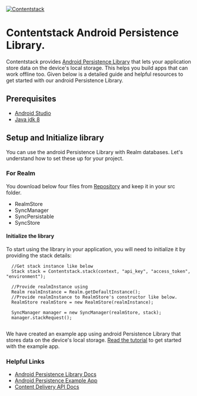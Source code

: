 [![Contentstack](https://www.contentstack.com/docs/static/images/contentstack.png)](https://www.contentstack.com/)

# Contentstack Android Persistence Library.



Contentstack provides [Android Persistence Library](https://www.contentstack.com/docs/guide/synchronization/using-realm-persistence-library-with-android-sync-sdk) that lets your application store data on the device's local storage. This helps you build apps that can work offline too. Given below is a detailed guide and helpful resources to get started with our android Persistence Library.

## Prerequisites

 * [Android Studio](https://developer.android.com/studio/)
 * [Java jdk 8](https://www.oracle.com/technetwork/es/java/javase/downloads/jdk8-downloads-2133151.html)

## Setup and Initialize library

You can use the android Persistence Library with Realm databases.  Let's understand how to set these up for your project.

### For Realm

You download below four files from [Repository](https://github.com/contentstack/contentstack-android-persistence/tree/master/app/src/main/java/com/contentstack/persistence) and keep it in your src folder.  

 * RealmStore
 * SyncManager  
 * SyncPersistable  
 * SyncStore  


#### Initialize the library

To start using the library in your application, you will need to initialize it by providing the stack details:

```
  //Get stack instance like below
  Stack stack = Contentstack.stack(context, "api_key", "access_token", "environment");
    
  //Provide realmInstance using 
  Realm realmInstance = Realm.getDefaultInstance();
  //Provide realmInstance to RealmStore's constructor like below.
  RealmStore realmStore = new RealmStore(realmInstance);
    
  SyncManager manager = new SyncManager(realmStore, stack);
  manager.stackRequest();
 
```
We have created an example app using android Persistence Library that stores data on the device's local storage. [Read the tutorial](https://github.com/contentstack/contentstack-android-persistence-example) to get started with the example app.   

### Helpful Links

- [Android Persistence Library Docs](https://www.contentstack.com/docs/guide/synchronization/using-realm-persistence-library-with-android-sync-sdk)
- [Android Persistence Example App](https://github.com/contentstack/contentstack-android-persistence-example)
- [Content Delivery API Docs](https://contentstack.com/docs/apis/content-delivery-api/)
